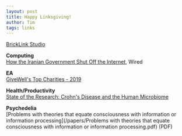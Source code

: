 ```yaml
---
layout: post
title: Happy Linksgiving!
author: Tim
tags: links
---
```


[BrickLink Studio](https://www.bricklink.com/v3/studio/download.page)  

**Computing**  
[How the Iranian Government Shut Off the Internet](https://www.wired.com/story/iran-internet-shutoff/), Wired  

**EA**  
[GiveWell's Top Charities - 2019](https://blog.givewell.org/2019/11/26/announcing-our-2019-top-charities/)  

**Health/Productivity**  
[State of the Research: Crohn's Disease and the Human Microbiome](https://github.com/MaximilianKohler/HumanMicrobiome/wiki/Intro#Crohns)  

**Psychedelia**  
[Problems with theories that equate consciousness with information or information processing](/papers/Problems with theories that equate consciousness with information or information processing.pdf) (PDF)  